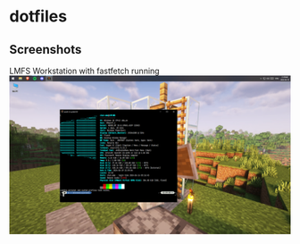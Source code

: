 # dotfiles
## Screenshots
LMFS Workstation with fastfetch running
![Windows 10](/screenshots/lmfsws.png)
